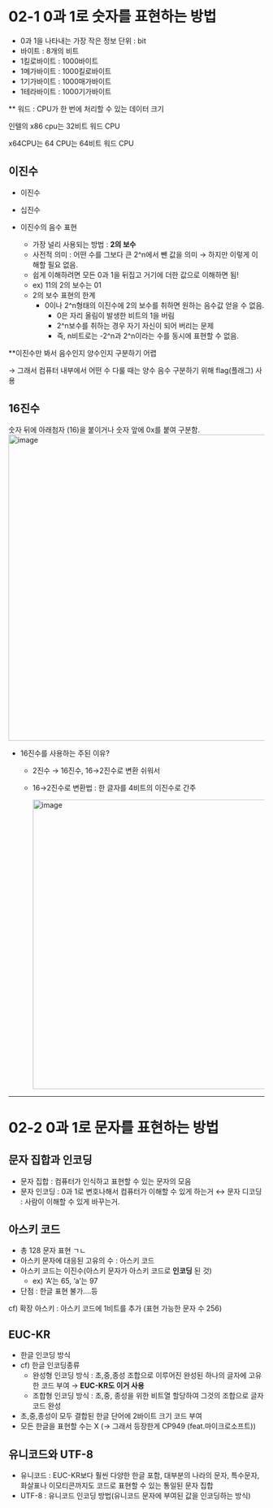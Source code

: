 # 02-1 0과 1로 숫자를 표현하는 방법

- 0과 1을 나타내는 가장 작은 정보 단위 : bit
- 바이트 : 8개의 비트
- 1킬로바이트 :  1000바이트
- 1메가바이트 : 1000킬로바이트
- 1기가바이트 : 1000매가바이트
- 1테라바이트 : 1000기가바이트

** 워드 : CPU가 한 번에 처리할 수 있는 데이터 크기

인텔의 x86 cpu는 32비트 워드 CPU

x64CPU는 64 CPU는 64비트 워드 CPU

## 이진수

- 이진수
- 십진수

- 이진수의 음수 표현
    - 가장 널리 사용되는 방법 : **2의 보수**
    - 사전적 의미 : 어떤 수를 그보다 큰 2^n에서 뺀 값을 의미 → 하지만 이렇게 이해할 필요 없음.
    - 쉽게 이해하려면 모든 0과 1을 뒤집고 거기에 더한 값으로 이해하면 됨!
    - ex) 11의 2의 보수는 01
    - 2의 보수 표현의 한계
        - 0이나 2^n형태의 이진수에 2의 보수를 취하면 원하는 음수값 얻을 수 없음.
            - 0은 자리 올림이 발생한 비트의 1을 버림
            - 2^n보수를 취하는 경우 자기 자신이 되어 버리는 문제
            - 즉, n비트로는 -2^n과 2^n이라는 수를 동시에 표현할 수 없음.

**이진수만 봐서 음수인지 양수인지 구분하기 어렵

→ 그래서 컴퓨터 내부에서 어떤 수 다룰 때는 양수 음수 구분하기 위해 flag(플래그) 사용

## 16진수

숫자 뒤에 아래첨자 (16)을 붙이거나 숫자 앞에 0x를 붙여 구분함.
<img width="603" alt="image" src="https://github.com/user-attachments/assets/5634015d-5bf0-4589-b886-a08762fa1065" />


- 16진수를 사용하는 주된 이유?
    - 2진수 → 16진수, 16→2진수로 변환 쉬워서
    - 16→2진수로 변환법 : 한 글자를 4비트의 이진수로 간주
        
       <img width="570" alt="image" src="https://github.com/user-attachments/assets/75d8fbdf-d491-4d11-80d3-e43fb9c66a77" />

        

---

# 02-2 0과 1로 문자를 표현하는 방법

## 문자 집합과 인코딩

- 문자 집합 : 컴퓨터가 인식하고 표현할 수 있는 문자의 모음
- 문자 인코딩 : 0과 1로 변호나해서 컴퓨터가 이해할 수 있게 하는거
↔ 문자 디코딩 : 사람이 이해할 수 있게 바꾸는거.

## 아스키 코드

- 총 128 문자 표현 ㄱㄴ
- 아스키 문자에 대응된 고유의 수 : 아스키 코드
- 아스키 코드는 이진수(아스키 문자가 아스키 코드로 **인코딩** 된 것)
    - ex) ‘A’는 65, ‘a’는 97
- 단점 : 한글 표현 불가….등

cf) 확장 아스키 : 아스키 코드에 1비트를 추가 (표현 가능한 문자 수 256)

## EUC-KR

- 한글 인코딩 방식
- cf) 한글 인코딩종류
    - 완성형 인코딩 방식 : 초,중,종성 조합으로 이루어진 완성된 하나의 글자에 고유한 코드 부여 → **EUC-KR도 이거 사용**
    - 조합형 인코딩 방식 : 초,중, 종성을 위한 비트열 할당하여 그것의 조합으로 글자 코드 완성
- 초,중,종성이 모두 결합된 한글 단어에 2바이트 크기 코드 부여
- 모든 한글을 표현할 수는 X (→ 그래서 등장한게 CP949 (feat.마이크로소프트))

## 유니코드와 UTF-8

- 유니코드 : EUC-KR보다 훨씬 다양한 한글 포함, 대부분의 나라의 문자, 특수문자, 화살표나 이모티콘까지도 코드로 표현할 수 있는 통일된 문자 집합
- UTF-8 : 유니코드 인코딩 방법(유니코드 문자에 부여된 값을 인코딩하는 방식)
